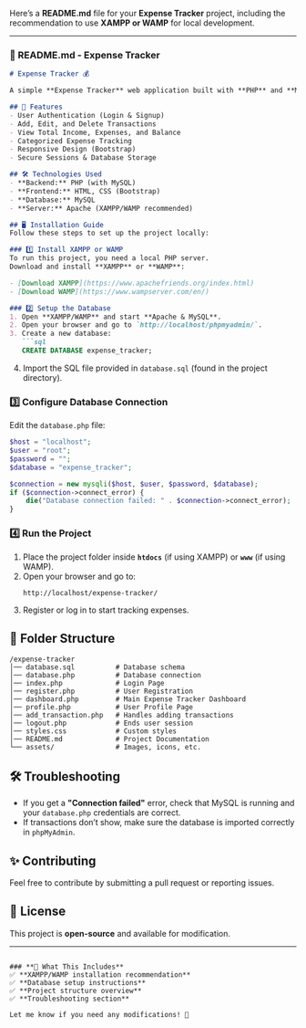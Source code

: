Here’s a **README.md** file for your **Expense Tracker** project, including the recommendation to use **XAMPP or WAMP** for local development.  

---

### **📌 README.md - Expense Tracker**  

```md
# Expense Tracker 💰

A simple **Expense Tracker** web application built with **PHP** and **MySQL**, allowing users to manage their income, expenses, and track their financial balance.

## 🚀 Features
- User Authentication (Login & Signup)
- Add, Edit, and Delete Transactions
- View Total Income, Expenses, and Balance
- Categorized Expense Tracking
- Responsive Design (Bootstrap)
- Secure Sessions & Database Storage

## 🛠️ Technologies Used
- **Backend:** PHP (with MySQL)
- **Frontend:** HTML, CSS (Bootstrap)
- **Database:** MySQL
- **Server:** Apache (XAMPP/WAMP recommended)

## 🖥️ Installation Guide
Follow these steps to set up the project locally:

### 1️⃣ Install XAMPP or WAMP
To run this project, you need a local PHP server.  
Download and install **XAMPP** or **WAMP**:

- [Download XAMPP](https://www.apachefriends.org/index.html)
- [Download WAMP](https://www.wampserver.com/en/)

### 2️⃣ Setup the Database
1. Open **XAMPP/WAMP** and start **Apache & MySQL**.
2. Open your browser and go to `http://localhost/phpmyadmin/`.
3. Create a new database:  
   ```sql
   CREATE DATABASE expense_tracker;
   ```
4. Import the SQL file provided in `database.sql` (found in the project directory).

### 3️⃣ Configure Database Connection
Edit the `database.php` file:
```php
$host = "localhost";
$user = "root";
$password = "";
$database = "expense_tracker";

$connection = new mysqli($host, $user, $password, $database);
if ($connection->connect_error) {
    die("Database connection failed: " . $connection->connect_error);
}
```

### 4️⃣ Run the Project
1. Place the project folder inside **`htdocs`** (if using XAMPP) or **`www`** (if using WAMP).
2. Open your browser and go to:  
   ```
   http://localhost/expense-tracker/
   ```
3. Register or log in to start tracking expenses.

## 📂 Folder Structure
```
/expense-tracker
│── database.sql          # Database schema
│── database.php          # Database connection
│── index.php             # Login Page
│── register.php          # User Registration
│── dashboard.php         # Main Expense Tracker Dashboard
│── profile.php           # User Profile Page
│── add_transaction.php   # Handles adding transactions
│── logout.php            # Ends user session
│── styles.css            # Custom styles
│── README.md             # Project Documentation
└── assets/               # Images, icons, etc.
```

## 🛠️ Troubleshooting
- If you get a **"Connection failed"** error, check that MySQL is running and your `database.php` credentials are correct.
- If transactions don’t show, make sure the database is imported correctly in `phpMyAdmin`.

## ✨ Contributing
Feel free to contribute by submitting a pull request or reporting issues.

## 📄 License
This project is **open-source** and available for modification.

---
```

### **📌 What This Includes**
✅ **XAMPP/WAMP installation recommendation**  
✅ **Database setup instructions**  
✅ **Project structure overview**  
✅ **Troubleshooting section**  

Let me know if you need any modifications! 🚀
